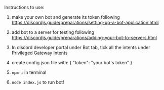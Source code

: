 Instructions to use:

1. make your own bot and generate its token following https://discordjs.guide/preparations/setting-up-a-bot-application.html

2. add bot to a server for testing following https://discordjs.guide/preparations/adding-your-bot-to-servers.html

3. In discord developer portal under Bot tab, tick all the intents under Privileged Gateway Intents

4. create config.json file with:
{
	"token": "your bot's token"
}

5. `npm i` in terminal

6. `node index.js` to run bot!